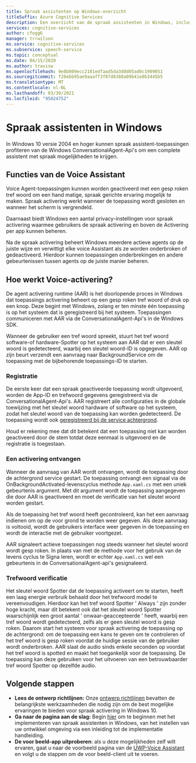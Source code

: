 ```yaml
---
title: Spraak assistenten op Windows-overzicht
titleSuffix: Azure Cognitive Services
description: Een overzicht van de spraak assistenten in Windows, inclusief mogelijkheden en ontwikkelings bronnen die beschikbaar zijn.
services: cognitive-services
author: cfogg6
manager: trrwilson
ms.service: cognitive-services
ms.subservice: speech-service
ms.topic: conceptual
ms.date: 04/15/2020
ms.author: travisw
ms.openlocfilehash: 9e8b009ecc2181edfaad5da3d8d05ad0c1909051
ms.sourcegitcommit: f28ebb95ae9aaaff3f87d8388a09b41e0b3445b5
ms.translationtype: MT
ms.contentlocale: nl-NL
ms.lasthandoff: 03/30/2021
ms.locfileid: "95024752"
---
```

# <a name="voice-assistants-on-windows"></a>Spraak assistenten in Windows

In Windows 10 versie 2004 en hoger kunnen spraak assistent-toepassingen profiteren van de Windows ConversationalAgent-Api's om een complete assistent met spraak mogelijkheden te krijgen.

## <a name="voice-assistant-features"></a>Functies van de Voice Assistant

Voice Agent-toepassingen kunnen worden geactiveerd met een gesp roken tref woord om een hand matige, spraak gerichte ervaring mogelijk te maken. Spraak activering werkt wanneer de toepassing wordt gesloten en wanneer het scherm is vergrendeld.

Daarnaast biedt Windows een aantal privacy-instellingen voor spraak activering waarmee gebruikers de spraak activering en boven de Activering per app kunnen beheren.

Na de spraak activering beheert Windows meerdere actieve agents op de juiste wijze en verwittigt elke voice Assistant als ze worden onderbroken of gedeactiveerd. Hierdoor kunnen toepassingen onderbrekingen en andere gebeurtenissen tussen agents op de juiste manier beheren.

## <a name="how-does-voice-activation-work"></a>Hoe werkt Voice-activering?

De agent activering runtime (AAR) is het doorlopende proces in Windows dat toepassings activering beheert op een gesp roken tref woord of druk op een knop. Deze begint met Windows, zolang er ten minste één toepassing is op het systeem dat is geregistreerd bij het systeem. Toepassingen communiceren met AAR via de ConversationalAgent-Api's in de Windows SDK.

Wanneer de gebruiker een tref woord spreekt, stuurt het tref woord software-of hardware-Spotter op het systeem aan AAR dat er een sleutel woord is gedetecteerd, waarbij een sleutel woord-ID is opgegeven. AAR op zijn beurt verzendt een aanvraag naar BackgroundService om de toepassing met de bijbehorende toepassings-ID te starten.

### <a name="registration"></a>Registratie

De eerste keer dat een spraak geactiveerde toepassing wordt uitgevoerd, worden de App-ID en trefwoord gegevens geregistreerd via de ConversationalAgent-Api's. AAR registreert alle configuraties in de globale toewijzing met het sleutel woord hardware of software op het systeem, zodat het sleutel woord van de toepassing kan worden gedetecteerd. De toepassing wordt ook [geregistreerd bij de service achtergrond](/windows/uwp/launch-resume/register-a-background-task).

Houd er rekening mee dat dit betekent dat een toepassing niet kan worden geactiveerd door de stem totdat deze eenmaal is uitgevoerd en de registratie is toegestaan.

### <a name="receiving-an-activation"></a>Een activering ontvangen

Wanneer de aanvraag van AAR wordt ontvangen, wordt de toepassing door de achtergrond service gestart. De toepassing ontvangt een signaal via de OnBackgroundActivated-levenscyclus methode `App.xaml.cs` met een uniek gebeurtenis argument. Met dit argument wordt de toepassing aangegeven die door AAR is geactiveerd en moet de verificatie van het sleutel woord worden gestart.

Als de toepassing het tref woord heeft gecontroleerd, kan het een aanvraag indienen om op de voor grond te worden weer gegeven. Als deze aanvraag is voltooid, wordt de gebruikers interface weer gegeven in de toepassing en wordt de interactie met de gebruiker voortgezet.

AAR signaleert actieve toepassingen nog steeds wanneer het sleutel woord wordt gesp roken. In plaats van met de methode voor het gebruik van de levens cyclus te Signa leren, wordt er echter `App.xaml.cs` wel een gebeurtenis in de ConversationalAgent-api's gesignaleerd.

### <a name="keyword-verification"></a>Trefwoord verificatie

Het sleutel woord Spotter dat de toepassing activeert om te starten, heeft een laag energie verbruik behaald door het trefwoord model te vereenvoudigen. Hierdoor kan het tref woord Spotter ' Always ' zijn zonder hoge kracht, maar dit betekent ook dat het sleutel woord Spotter waarschijnlijk een groot aantal ' onwaar-geaccepteerde ' heeft, waarbij een tref woord wordt gedetecteerd, zelfs als er geen sleutel woord is gesp roken. Daarom start het systeem voor spraak activering de toepassing op de achtergrond: om de toepassing een kans te geven om te controleren of het tref woord is gesp roken voordat de huidige sessie van de gebruiker wordt onderbroken. AAR slaat de audio sinds enkele seconden op voordat het tref woord is spotted en maakt het toegankelijk voor de toepassing. De toepassing kan deze gebruiken voor het uitvoeren van een betrouwbaarder tref woord Spotter op dezelfde audio.

## <a name="next-steps"></a>Volgende stappen

- **Lees de ontwerp richtlijnen:** Onze [ontwerp richtlijnen](windows-voice-assistants-best-practices.md) bevatten de belangrijkste werkzaamheden die nodig zijn om de best mogelijke ervaringen te bieden voor spraak activering in Windows 10.
- **Ga naar de pagina aan de slag:** Begin [hier](how-to-windows-voice-assistants-get-started.md) om te beginnen met het implementeren van spraak assistenten in Windows, van het instellen van uw ontwikkel omgeving via een inleiding tot de implementatie handleiding.
- **De voor beeld-app uitproberen**: als u deze mogelijkheden zelf wilt ervaren, gaat u naar de voorbeeld pagina van de [UWP-Voice Assistant](windows-voice-assistants-faq.md#the-uwp-voice-assistant-sample) en volgt u de stappen om de voor beeld-client uit te voeren.